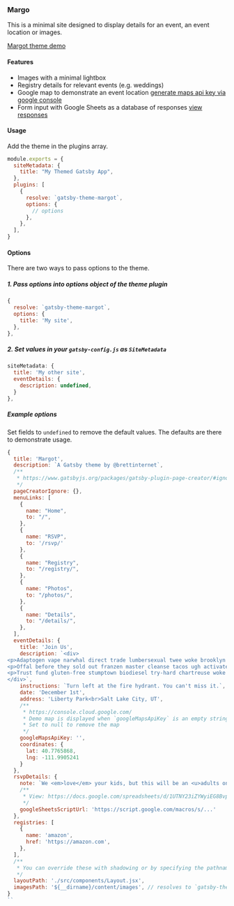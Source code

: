 ### Margo

This is a minimal site designed to display details for an event, an event location or images.

[Margot theme demo](https://brettinternet.github.io/gatsby-themes/margot/)

#### Features

- Images with a minimal lightbox
- Registry details for relevant events (e.g. weddings)
- Google map to demonstrate an event location [generate maps api key via google console](https://console.cloud.google.com/)
- Form input with Google Sheets as a database of responses [view responses](https://docs.google.com/spreadsheets/d/1UTNY23iZYWyiEG8BvpdChaI1TQvjjt9jXIVO5x-fG1g/edit?usp=sharing)

#### Usage

Add the theme in the plugins array.

```js
module.exports = {
  siteMetadata: {
    title: "My Themed Gatsby App",
  },
  plugins: [
    {
      resolve: `gatsby-theme-margot`,
      options: {
        // options
      },
    },
  ],
}
```

#### Options

There are two ways to pass options to the theme.

##### 1. Pass options into options object of the theme plugin

```js
{
  resolve: `gatsby-theme-margot`,
  options: {
    title: 'My site',
  },
},
```

##### 2. Set values in your `gatsby-config.js` as `SiteMetadata`

```js
siteMetadata: {
  title: 'My other site',
  eventDetails: {
    description: undefined,
  }
},
```

##### Example options

Set fields to `undefined` to remove the default values. The defaults are there to demonstrate usage.

```js
{
  title: 'Margot',
  description: `A Gatsby theme by @brettinternet`,
  /**
   * https://www.gatsbyjs.org/packages/gatsby-plugin-page-creator/#ignoring-specific-files
   */
  pageCreatorIgnore: {},
  menuLinks: [
    {
      name: "Home",
      to: "/",
    },
    {
      name: "RSVP",
      to: '/rsvp/'
    },
    {
      name: "Registry",
      to: "/registry/",
    },
    {
      name: "Photos",
      to: "/photos/",
    },
    {
      name: "Details",
      to: "/details/",
    },
  ],
  eventDetails: {
    title: 'Join Us',
    description: `<div>
<p>Adaptogen vape narwhal direct trade lumbersexual twee woke brooklyn polaroid iPhone la croix. Before they sold out hella hashtag enamel pin, keffiyeh coloring book yuccie irony marfa tumeric art party air plant portland. Jianbing helvetica chillwave affogato palo santo. Retro kickstarter iPhone chillwave, forage kombucha church-key lomo celiac cred jianbing chartreuse.</p>
<p>Offal before they sold out franzen master cleanse tacos ugh activated charcoal lyft shoreditch wolf bitters. Disrupt etsy sriracha, post-ironic shabby chic pop-up lyft VHS cliche franzen. Fingerstache listicle knausgaard banh mi, messenger bag mustache cronut vice. Taiyaki pitchfork organic hexagon, health goth echo park freegan.</p>
<p>Trust fund gluten-free stumptown biodiesel try-hard chartreuse woke activated charcoal cold-pressed church-key +1 small batch helvetica occupy. Readymade actually unicorn raw denim shabby chic. Quinoa meh blue bottle thundercats irony pabst flexitarian gentrify asymmetrical letterpress, authentic pinterest austin everyday carry deep v. Microdosing wayfarers keytar truffaut cray kombucha, normcore kickstarter salvia. Slow-carb ramps cloud bread, pop-up lumbersexual scenester humblebrag church-key paleo forage green juice. Craft beer semiotics lumbersexual single-origin coffee mustache. Put a bird on it flannel locavore gentrify selfies snackwave live-edge truffaut freegan hell of brooklyn air plant.</p>
</div>`,
    instructions: `Turn left at the fire hydrant. You can't miss it.`,
    date: 'December 1st',
    address: 'Liberty Park<br>Salt Lake City, UT',
    /**
     * https://console.cloud.google.com/
     * Demo map is displayed when `googleMapsApiKey` is an empty string
     * Set to null to remove the map
     */
    googleMapsApiKey: '',
    coordinates: {
      lat: 40.7765868,
      lng: -111.9905241
    }
  },
  rsvpDetails: {
    note: `We <em>love</em> your kids, but this will be an <u>adults only</u> event. We appreciate your understanding!`,
    /**
     * View: https://docs.google.com/spreadsheets/d/1UTNY23iZYWyiEG8BvpdChaI1TQvjjt9jXIVO5x-fG1g/edit?usp=sharing
     */
    googleSheetsScriptUrl: 'https://script.google.com/macros/s/...'
  },
  registries: [
    {
      name: 'amazon',
      href: 'https://amazon.com',
    },
  ],
  /**
   * You can override these with shadowing or by specifying the pathname here
   */
  layoutPath: './src/components/Layout.jsx',
  imagesPath: '${__dirname}/content/images', // resolves to `gatsby-theme-margot/content/images`
}
``
```
